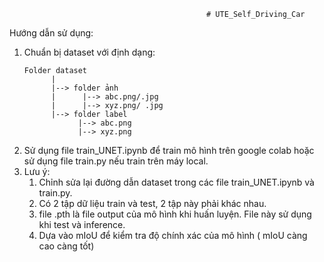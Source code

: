                                                 # UTE_Self_Driving_Car

Hướng dẫn sử dụng:

1. Chuẩn bị dataset với định dạng:
      ```angular2html
      Folder dataset
            |
            |--> folder ảnh      
            |      |--> abc.png/.jpg
            |      |--> xyz.png/ .jpg
            |--> folder label
                  |--> abc.png
                  |--> xyz.png

2. Sử dụng file train_UNET.ipynb để train mô hình trên google colab hoặc sử dụng file train.py nếu train trên máy local. 
3. Lưu ý: 
      1. Chỉnh sửa lại đường dẫn dataset trong các file train_UNET.ipynb và train.py.
      2. Có 2 tập dữ liệu train và test, 2 tập này phải khác nhau.
      3. file .pth là file output của mô hình khi huấn luyện. File này sử dụng khi test và inference.
      4. Dựa vào mIoU để kiểm tra độ chính xác của mô hình ( mIoU càng cao càng tốt)

  
